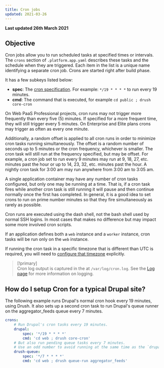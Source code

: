 ```yaml
---
title: Cron jobs
updated: 2021-03-26
---
```


**Last updated 26th March 2021**



## Objective  

Cron jobs allow you to run scheduled tasks at specified times or intervals. The `crons` section of `.platform.app.yaml` describes these tasks and the schedule when they are triggered.  Each item in the list is a unique name identifying a separate cron job. Crons are started right after build phase.

It has a few subkeys listed below:

* **spec**: The [cron specification](https://en.wikipedia.org/wiki/Cron#CRON_expression). For example: `*/19 * * * *` to run every 19 minutes.
* **cmd**: The command that is executed, for example `cd public ; drush core-cron`

On Web PaaS Professional projects, cron runs may not trigger more frequently than every five (5) minutes.  If specified for a more frequent time, they will still trigger every 5 minutes.  On Enterprise and Elite plans crons may trigger as often as every one minute.

Additionally, a random offset is applied to all cron runs in order to minimize cron tasks running simultaneously.  The offset is a random number of seconds up to 5 minutes or the cron frequency, whichever is smaller.  The cron task will still run at the frequency specified, but may be offset.  For example, a cron job set to run every 9 minutes may run at 9, 18, 27, etc. minutes past the hour or up to 14, 23, 32, etc. minutes past the hour.  A nightly cron task for 3:00 am may run anywhere from 3:00 am to 3:05 am.

A single application container may have any number of cron tasks configured, but only one may be running at a time.  That is, if a cron task fires while another cron task is still running it will pause and then continue normally once the first has completed.  In general, it is a good idea to set crons to run on prime number minutes so that they fire simultaneously as rarely as possible.

Cron runs are executed using the dash shell, not the bash shell used by normal SSH logins. In most cases that makes no difference but may impact some more involved cron scripts.

If an application defines both a `web` instance and a `worker` instance, cron tasks will be run only on the `web` instance.

If running the cron task in a specific timezone that is different than UTC is required, you will need to [configure that timezone](/pages/web/web-paas/configuration-app/timezone) explicitly.

> [!primary]  
> Cron log output is captured in the at `/var/log/cron.log`.  See the [Log page](/pages/web/web-paas/development-logs) for more information on logging.
> 

## How do I setup Cron for a typical Drupal site?

The following example runs Drupal's normal cron hook every 19 minutes, using Drush.  It also sets up a second cron task to run Drupal's queue runner on the aggregator_feeds queue every 7 minutes.

```yaml
crons:
    # Run Drupal's cron tasks every 19 minutes.
    drupal:
        spec: '*/19 * * * *'
        cmd: 'cd web ; drush core-cron'
    # But also run pending queue tasks every 7 minutes.
    # Use an odd number to avoid running at the same time as the `drupal` cron.
    drush-queue:
        spec: '*/7 * * * *'
        cmd: 'cd web ; drush queue-run aggregator_feeds'
```
